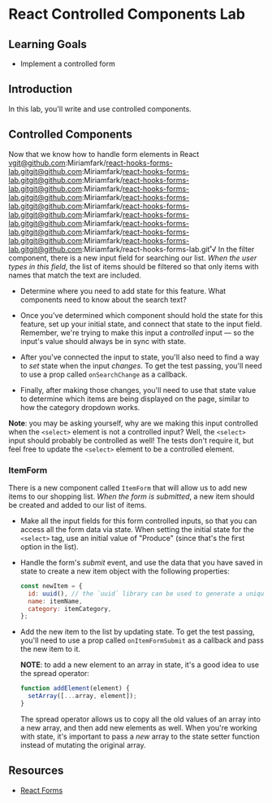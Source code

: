 # React Controlled Components Lab

## Learning Goals

- Implement a controlled form

## Introduction

In this lab, you'll write and use controlled components.

## Controlled Components

Now that we know how to handle form elements in React vgit@github.com:Miriamfark/react-hooks-forms-lab.gitgit@github.com:Miriamfark/react-hooks-forms-lab.gitgit@github.com:Miriamfark/react-hooks-forms-lab.gitgit@github.com:Miriamfark/react-hooks-forms-lab.gitgit@github.com:Miriamfark/react-hooks-forms-lab.gitgit@github.com:Miriamfark/react-hooks-forms-lab.gitgit@github.com:Miriamfark/react-hooks-forms-lab.gitgit@github.com:Miriamfark/react-hooks-forms-lab.gitgit@github.com:Miriamfark/react-hooks-forms-lab.gitgit@github.com:Miriamfark/react-hooks-forms-lab.gitgit@github.com:Miriamfark/react-hooks-forms-lab.git˚√
In the filter component, there is a new input field for searching our list.
_When the user types in this field_, the list of items should be filtered so
that only items with names that match the text are included.

- Determine where you need to add state for this feature. What components need
  to know about the search text?

- Once you've determined which component should hold the state for this feature,
  set up your initial state, and connect that state to the input field.
  Remember, we're trying to make this input a _controlled_ input — so the
  input's value should always be in sync with state.

- After you've connected the input to state, you'll also need to find a way to
  _set_ state when the input _changes_. To get the test passing, you'll need to
  use a prop called `onSearchChange` as a callback.

- Finally, after making those changes, you'll need to use that state value to
  determine which items are being displayed on the page, similar to how the
  category dropdown works.

**Note**: you may be asking yourself, why are we making this input controlled
when the `<select>` element is not a controlled input? Well, the `<select>`
input should probably be controlled as well! The tests don't require it, but
feel free to update the `<select>` element to be a controlled element.

### ItemForm

There is a new component called `ItemForm` that will allow us to add new items
to our shopping list. _When the form is submitted_, a new item should be created
and added to our list of items.

- Make all the input fields for this form controlled inputs, so that you can
  access all the form data via state. When setting the initial state for the
  `<select>` tag, use an initial value of "Produce" (since that's the first
  option in the list).

- Handle the form's _submit_ event, and use the data that you have saved in
  state to create a new item object with the following properties:

  ```jsx
  const newItem = {
    id: uuid(), // the `uuid` library can be used to generate a unique id
    name: itemName,
    category: itemCategory,
  };
  ```

- Add the new item to the list by updating state. To get the test passing,
  you'll need to use a prop called `onItemFormSubmit` as a callback and pass the
  new item to it.

  **NOTE**: to add a new element to an array in state, it's a good idea to use
  the spread operator:

  ```jsx
  function addElement(element) {
    setArray([...array, element]);
  }
  ```

  The spread operator allows us to copy all the old values of an array into a
  new array, and then add new elements as well. When you're working with state,
  it's important to pass a _new_ array to the state setter function instead of
  mutating the original array.

## Resources

- [React Forms](https://facebook.github.io/react/docs/forms.html)
